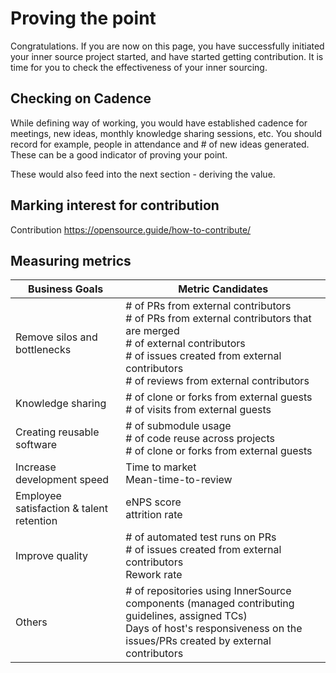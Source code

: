 # Proving the point

Congratulations. If you are now on this page, you have successfully initiated your inner source project started, and have started getting contribution. It is time for you to check the effectiveness of your inner sourcing. 

## Checking on Cadence
While defining way of working, you would have established cadence for meetings, new ideas, monthly knowledge sharing sessions, etc. You should record for example, people in attendance and # of new ideas generated. These can be a good indicator of proving your point.

These would also feed into the next section - deriving the value.

## Marking interest for contribution

Contribution
https://opensource.guide/how-to-contribute/

## Measuring metrics
| Business Goals                           | Metric Candidates                                                                                                                                                                                                             |
|------------------------------------------|-------------------------------------------------------------------------------------------------------------------------------------------------------------------------------------------------------------------------------|
| Remove silos and bottlenecks             | # of PRs from external contributors <br> # of PRs from external contributors that are merged <br> # of external contributors <br> # of issues created from external contributors <br> # of reviews from external contributors |
| Knowledge sharing                        | # of clone or forks from external guests <br> # of visits from external guests                                                                                                                                                |
| Creating reusable software               | # of submodule usage <br> # of code reuse across projects <br> # of clone or forks from external guests                                                                                                                       |
| Increase development speed               | Time to market <br> Mean-time-to-review                                                                                                                                                                                       |
| Employee satisfaction & talent retention | eNPS score <br> attrition rate                                                                                                                                                                                                |
| Improve quality                          | # of automated test runs on PRs <br> # of issues created from external contributors <br> Rework rate                                                                                                                          |
| Others                                   | # of repositories using InnerSource components (managed contributing guidelines, assigned TCs) <br> Days of host's responsiveness on the issues/PRs created by external contributors                                          |